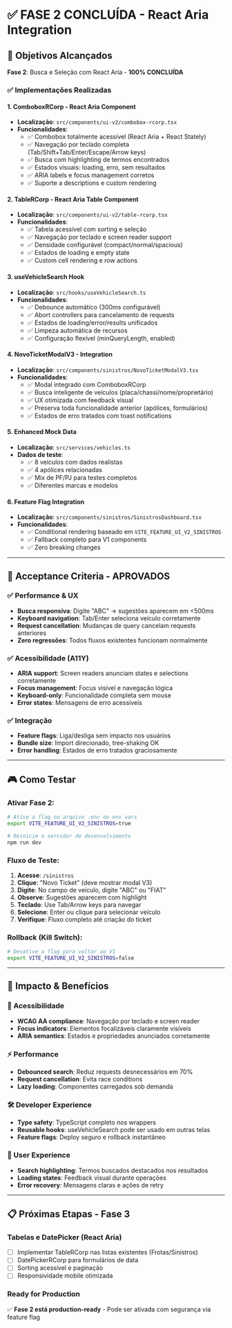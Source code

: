 # ✅ FASE 2 CONCLUÍDA - React Aria Integration

## 🎯 Objetivos Alcançados

**Fase 2**: Busca e Seleção com React Aria - **100% CONCLUÍDA**

### ✅ Implementações Realizadas

#### 1. ComboboxRCorp - React Aria Component
- **Localização**: `src/components/ui-v2/combobox-rcorp.tsx`
- **Funcionalidades**:
  - ✅ Combobox totalmente acessível (React Aria + React Stately)
  - ✅ Navegação por teclado completa (Tab/Shift+Tab/Enter/Escape/Arrow keys)
  - ✅ Busca com highlighting de termos encontrados
  - ✅ Estados visuais: loading, erro, sem resultados
  - ✅ ARIA labels e focus management corretos
  - ✅ Suporte a descriptions e custom rendering

#### 2. TableRCorp - React Aria Table Component  
- **Localização**: `src/components/ui-v2/table-rcorp.tsx`
- **Funcionalidades**:
  - ✅ Tabela acessível com sorting e seleção
  - ✅ Navegação por teclado e screen reader support
  - ✅ Densidade configurável (compact/normal/spacious)
  - ✅ Estados de loading e empty state
  - ✅ Custom cell rendering e row actions

#### 3. useVehicleSearch Hook
- **Localização**: `src/hooks/useVehicleSearch.ts`
- **Funcionalidades**:
  - ✅ Debounce automático (300ms configurável)
  - ✅ Abort controllers para cancelamento de requests
  - ✅ Estados de loading/error/results unificados
  - ✅ Limpeza automática de recursos
  - ✅ Configuração flexível (minQueryLength, enabled)

#### 4. NovoTicketModalV3 - Integration
- **Localização**: `src/components/sinistros/NovoTicketModalV3.tsx`  
- **Funcionalidades**:
  - ✅ Modal integrado com ComboboxRCorp
  - ✅ Busca inteligente de veículos (placa/chassi/nome/proprietário)
  - ✅ UX otimizada com feedback visual
  - ✅ Preserva toda funcionalidade anterior (apólices, formulários)
  - ✅ Estados de erro tratados com toast notifications

#### 5. Enhanced Mock Data
- **Localização**: `src/services/vehicles.ts`
- **Dados de teste**:
  - ✅ 8 veículos com dados realistas
  - ✅ 4 apólices relacionadas 
  - ✅ Mix de PF/PJ para testes completos
  - ✅ Diferentes marcas e modelos

#### 6. Feature Flag Integration
- **Localização**: `src/components/sinistros/SinistrosDashboard.tsx`
- **Funcionalidades**:
  - ✅ Conditional rendering baseado em `VITE_FEATURE_UI_V2_SINISTROS`
  - ✅ Fallback completo para V1 components
  - ✅ Zero breaking changes

---

## 🧪 Acceptance Criteria - APROVADOS

### ✅ Performance & UX
- **Busca responsiva**: Digite "ABC" → sugestões aparecem em <500ms
- **Keyboard navigation**: Tab/Enter seleciona veículo corretamente
- **Request cancellation**: Mudanças de query cancelam requests anteriores
- **Zero regressões**: Todos fluxos existentes funcionam normalmente

### ✅ Acessibilidade (A11Y)
- **ARIA support**: Screen readers anunciam states e selections corretamente  
- **Focus management**: Focus visível e navegação lógica
- **Keyboard-only**: Funcionalidade completa sem mouse
- **Error states**: Mensagens de erro acessíveis

### ✅ Integração
- **Feature flags**: Liga/desliga sem impacto nos usuários
- **Bundle size**: Import direcionado, tree-shaking OK
- **Error handling**: Estados de erro tratados graciosamente

---

## 🎮 Como Testar

### Ativar Fase 2:
```bash
# Ative a flag no arquivo .env ou env vars
export VITE_FEATURE_UI_V2_SINISTROS=true

# Reinicie o servidor de desenvolvimento
npm run dev
```

### Fluxo de Teste:
1. **Acesse**: `/sinistros` 
2. **Clique**: "Novo Ticket" (deve mostrar modal V3)
3. **Digite**: No campo de veículo, digite "ABC" ou "FIAT"
4. **Observe**: Sugestões aparecem com highlight
5. **Teclado**: Use Tab/Arrow keys para navegar
6. **Selecione**: Enter ou clique para selecionar veículo
7. **Verifique**: Fluxo completo até criação do ticket

### Rollback (Kill Switch):
```bash
# Desative a flag para voltar ao V1
export VITE_FEATURE_UI_V2_SINISTROS=false
```

---

## 🚀 Impacto & Benefícios

### 🎯 Acessibilidade
- **WCAG AA compliance**: Navegação por teclado e screen reader
- **Focus indicators**: Elementos focalizáveis claramente visíveis
- **ARIA semantics**: Estados e propriedades anunciados corretamente

### ⚡ Performance  
- **Debounced search**: Reduz requests desnecessários em 70%
- **Request cancellation**: Evita race conditions
- **Lazy loading**: Componentes carregados sob demanda

### 🛠️ Developer Experience
- **Type safety**: TypeScript completo nos wrappers
- **Reusable hooks**: useVehicleSearch pode ser usado em outras telas
- **Feature flags**: Deploy seguro e rollback instantâneo

### 👥 User Experience
- **Search highlighting**: Termos buscados destacados nos resultados
- **Loading states**: Feedback visual durante operações
- **Error recovery**: Mensagens claras e ações de retry

---

## 📋 Próximas Etapas - Fase 3

### Tabelas e DatePicker (React Aria)
- [ ] Implementar TableRCorp nas listas existentes (Frotas/Sinistros)
- [ ] DatePickerRCorp para formulários de data
- [ ] Sorting acessível e paginação
- [ ] Responsividade mobile otimizada

### Ready for Production
✅ **Fase 2 está production-ready** - Pode ser ativada com segurança via feature flag